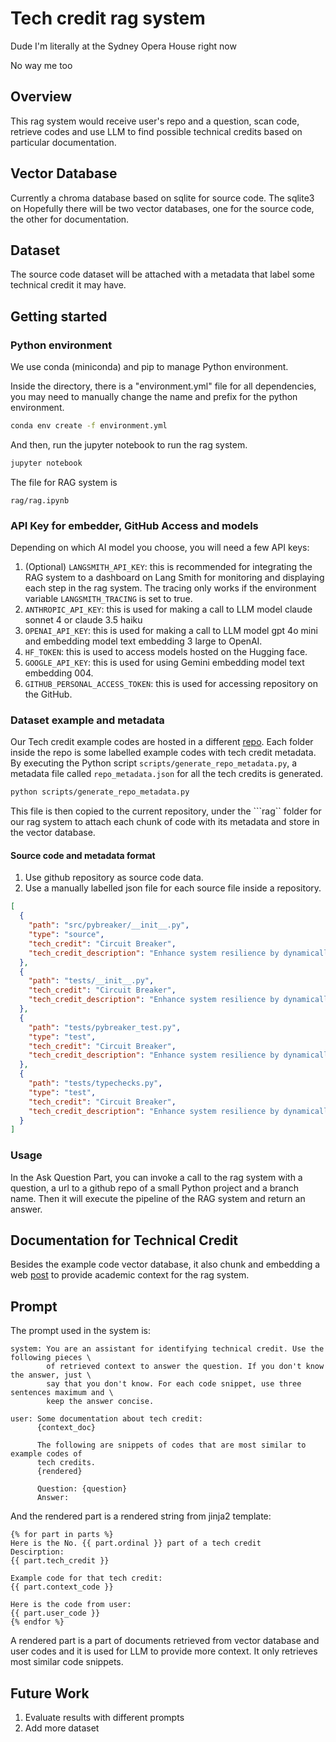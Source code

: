 # Tech credit rag system

Dude I'm literally at the Sydney Opera House right now

No way me too


## Overview

This rag system would receive user's repo and a question, scan code, retrieve codes and use LLM to find
possible technical credits based on particular documentation.

## Vector Database

Currently a chroma database based on sqlite for source code. The sqlite3 on
Hopefully there will be two vector databases, one for the source code, the
other for documentation.

## Dataset

The source code dataset will be attached with a metadata that label some
technical credit it may have.

## Getting started

### Python environment
We use conda (miniconda) and pip to manage Python environment.

Inside the directory, there is a "environment.yml" file for all dependencies,
you may need to manually change the name and prefix for the python environment.
``` bash
conda env create -f environment.yml
```

And then, run the jupyter notebook to run the rag system.
``` bash
jupyter notebook
```

The file for RAG system is
```
rag/rag.ipynb
```

### API Key for embedder, GitHub Access and models

Depending on which AI model you choose, you will need a few API keys:

1. (Optional) ```LANGSMITH_API_KEY```: this is recommended for integrating
   the RAG system to a dashboard on Lang Smith for monitoring and
   displaying each step in the rag system. The tracing only works if
   the environment variable ```LANGSMITH_TRACING``` is set to true.
2. ```ANTHROPIC_API_KEY```: this is used for making a call to LLM model
   claude sonnet 4 or claude 3.5 haiku
3. ```OPENAI_API_KEY```: this is used for making a call to LLM model
	gpt 4o mini and embedding model text embedding 3 large to OpenAI.
4. ```HF_TOKEN```: this is used to access models hosted on the Hugging
   face.
5. ```GOOGLE_API_KEY```: this is used for using Gemini embedding model
   text embedding 004.
6. ```GITHUB_PERSONAL_ACCESS_TOKEN```: this is used for accessing
   repository on the GitHub.

### Dataset example and metadata

Our Tech credit example codes are hosted in a different
[repo](https://github.com/ameliarogerscodes/TC-Examples). Each folder
inside the repo is some labelled example codes with tech credit
metadata. By executing the Python script
```scripts/generate_repo_metadata.py```, a metadata file called
```repo_metadata.json``` for all the tech credits is generated.

```bash
python scripts/generate_repo_metadata.py
```

This file is then copied to the current repository, under the ```rag``
folder for our rag system to attach each chunk of code with its
metadata and store in the vector database.

#### Source code and metadata format

1. Use github repository as source code data.
2. Use a manually labelled json file for each source file inside a repository.
``` json
[
  {
	"path": "src/pybreaker/__init__.py",
	"type": "source",
	"tech_credit": "Circuit Breaker",
	"tech_credit_description": "Enhance system resilience by dynamically detecting service failures and preventing cascading issues, especially in distributed systems."
  },
  {
	"path": "tests/__init__.py",
	"tech_credit": "Circuit Breaker",
	"tech_credit_description": "Enhance system resilience by dynamically detecting service failures and preventing cascading issues, especially in distributed systems."
  },
  {
	"path": "tests/pybreaker_test.py",
	"type": "test",
	"tech_credit": "Circuit Breaker",
	"tech_credit_description": "Enhance system resilience by dynamically detecting service failures and preventing cascading issues, especially in distributed systems."
  },
  {
	"path": "tests/typechecks.py",
	"type": "test",
	"tech_credit": "Circuit Breaker",
	"tech_credit_description": "Enhance system resilience by dynamically detecting service failures and preventing cascading issues, especially in distributed systems."
  }
]
```

### Usage

In the Ask Question Part, you can invoke a call to the rag system with
a question, a url to a github repo of a small Python project and a
branch name. Then it will execute the pipeline of the RAG system and
return an answer.

## Documentation for Technical Credit

Besides the example code vector database, it also chunk and embedding
a web [post](https://cacm.acm.org/opinion/technical-credit/) to
provide academic context for the rag system.

## Prompt

The prompt used in the system is:

```
system: You are an assistant for identifying technical credit. Use the following pieces \
		of retrieved context to answer the question. If you don't know the answer, just \
		say that you don't know. For each code snippet, use three sentences maximum and \
		keep the answer concise.

user: Some documentation about tech credit:
	  {context_doc}

	  The following are snippets of codes that are most similar to example codes of
	  tech credits.
	  {rendered}

	  Question: {question}
	  Answer:
```

And the rendered part is a rendered string from jinja2 template:

```
{% for part in parts %}
Here is the No. {{ part.ordinal }} part of a tech credit
Descirption:
{{ part.tech_credit }}

Example code for that tech credit:
{{ part.context_code }}

Here is the code from user:
{{ part.user_code }}
{% endfor %}
```

A rendered part is a part of documents retrieved from vector database
and user codes and it is used for LLM to provide more context. It only
retrieves most similar code snippets.

## Future Work

1. Evaluate results with different prompts
2. Add more dataset
